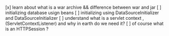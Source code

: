 
[x] learn about what is a war archive && difference between war and jar
[ ] initializing database usign beans
[ ] initializing using DataSourceInitializer and DataSourceInitializer
[ ] understand what is a servlet context , (ServletContextListener) and why in earth do we need it?
[ ] of course what is an HTTPSession ?